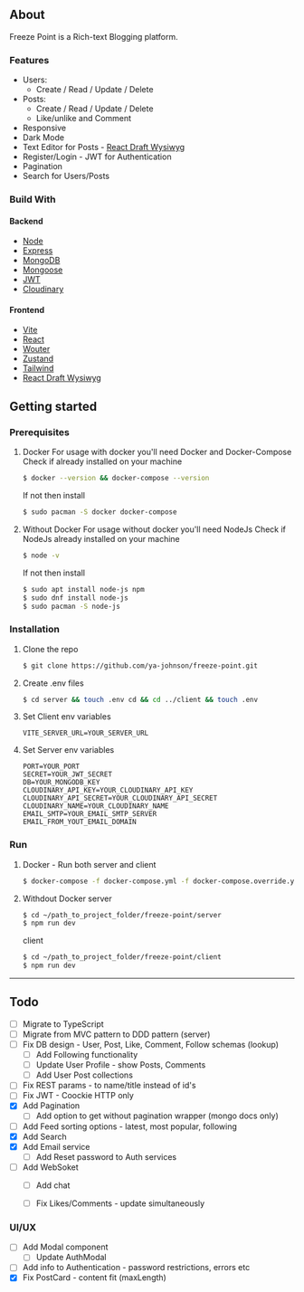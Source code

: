 

## About

Freeze Point is a Rich-text Blogging platform.

### Features
- Users: 
   - Create / Read / Update / Delete
- Posts: 
   - Create / Read / Update / Delete
   - Like/unlike and Comment
- Responsive
- Dark Mode
- Text Editor for Posts - [React Draft Wysiwyg](https://github.com/jpuri/react-draft-wysiwyg)
- Register/Login - JWT for Authentication
- Pagination
- Search for Users/Posts



### Build With

#### Backend
- [Node](https://nodejs.org/en/) 
- [Express](http://expressjs.com/)
- [MongoDB](https://www.mongodb.com/) 
- [Mongoose](https://mongoosejs.com/docs/)
- [JWT](https://jwt.io/)
- [Cloudinary](https://cloudinary.com/)

#### Frontend
- [Vite](https://vitejs.dev/) 
- [React](https://reactjs.org/) 
- [Wouter](https://github.com/molefrog/wouter)
- [Zustand](https://github.com/pmndrs/zustand)
- [Tailwind](https://tailwindcss.com/)
- [React Draft Wysiwyg](https://github.com/jpuri/react-draft-wysiwyg)


## Getting started

### Prerequisites
1. Docker 
   For usage with docker you'll need Docker and Docker-Compose
   Check if already installed on your machine
   ```sh
   $ docker --version && docker-compose --version
   ```
   If not then install
   ```sh
   $ sudo pacman -S docker docker-compose
   ```

2. Without Docker
   For usage without docker you'll need NodeJs
   Check if NodeJs already installed on your machine
   ```sh
   $ node -v
   ```
   If not then install
   ```sh
   $ sudo apt install node-js npm
   $ sudo dnf install node-js
   $ sudo pacman -S node-js
   ```

### Installation
1. Clone the repo
   ```sh
   $ git clone https://github.com/ya-johnson/freeze-point.git
   ```
2. Create .env files
   ```sh
   $ cd server && touch .env cd && cd ../client && touch .env
   ```
3. Set Client env variables
   ```
   VITE_SERVER_URL=YOUR_SERVER_URL
   ```
4. Set Server env variables
   ```
   PORT=YOUR_PORT
   SECRET=YOUR_JWT_SECRET
   DB=YOUR_MONGODB_KEY
   CLOUDINARY_API_KEY=YOUR_CLOUDINARY_API_KEY
   CLOUDINARY_API_SECRET=YOUR_CLOUDINARY_API_SECRET
   CLOUDINARY_NAME=YOUR_CLOUDINARY_NAME
   EMAIL_SMTP=YOUR_EMAIL_SMTP_SERVER
   EMAIL_FROM_YOUT_EMAIL_DOMAIN
   ```

### Run

1. Docker - Run both server and client
    ```sh
    $ docker-compose -f docker-compose.yml -f docker-compose.override.yml up
    ```  

2. Withdout Docker
    server
    ```sh
    $ cd ~/path_to_project_folder/freeze-point/server
    $ npm run dev
    ```   
   client
      ```sh
      $ cd ~/path_to_project_folder/freeze-point/client
      $ npm run dev
      ```

---

## Todo

- [ ] Migrate to TypeScript
- [ ] Migrate from MVC pattern to DDD pattern (server)
- [ ] Fix DB design - User, Post, Like, Comment, Follow schemas (lookup)
   - [ ] Add Following functionality
   - [ ] Update User Profile - show Posts, Comments
   - [ ] Add User Post collections
- [ ] Fix REST params - to name/title instead of id's
- [ ] Fix JWT - Coockie HTTP only
- [X] Add Pagination
   - [ ] Add option to get without pagination wrapper (mongo docs only)
- [ ] Add Feed sorting options - latest, most popular, following
- [X] Add Search
- [X] Add Email service
  - [ ] Add Reset password to Auth services
- [ ] Add WebSoket
   - [ ] Add chat
   - [ ] Fix Likes/Comments - update simultaneously


### UI/UX

- [ ] Add Modal component
   - [ ] Update AuthModal
- [ ] Add info to Authentication - password restrictions, errors etc
- [X] Fix PostCard - content fit (maxLength)
